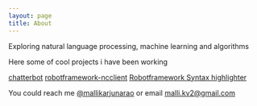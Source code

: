 ```yaml
---
layout: page
title: About
---
```


<p class="message">
  Exploring natural language processing, machine learning and algorithms
</p>

Here some of cool projects i have been working

[chatterbot](https://github.com/gunthercox/ChatterBot)
[robotframework-ncclient](https://github.com/vkosuri/robotframework-ncclient)
[Robotframework Syntax highlighter](https://github.com/vkosuri/npp-robot)

You could reach me [@mallikarjunarao](https://twitter.com/mallikarjunarao) or email [malli.kv2@gmail.com](malli.kv2@gmail.com)
